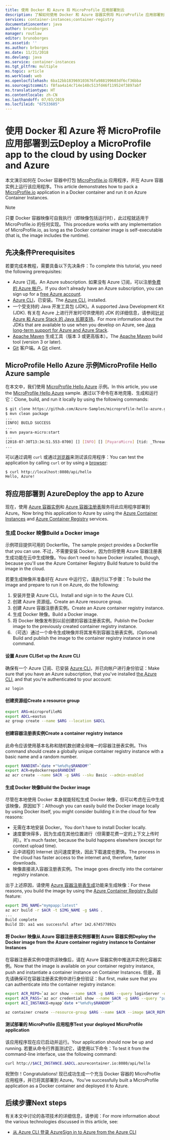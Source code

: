 ```yaml
---
title: 使用 Docker 和 Azure 将 MicroProfile 应用部署到云
description: 了解如何使用 Docker 和 Azure 容器实例将 MicroProfile 应用部署到云。
services: container-instances;container-registry
documentationcenter: java
author: brunoborges
manager: routlaw
editor: brunoborges
ms.assetid: ''
ms.author: brborges
ms.date: 11/21/2018
ms.devlang: java
ms.service: container-instances
ms.tgt_pltfrm: multiple
ms.topic: article
ms.workload: web
ms.openlocfilehash: 6ba12bb183969103676fa988199603df6cf36bba
ms.sourcegitcommit: f8faa4a14c714e148c513fd46f119524f3897abf
ms.translationtype: HT
ms.contentlocale: zh-CN
ms.lasthandoff: 07/03/2019
ms.locfileid: "67533605"
---
```

# <a name="deploy-a-microprofile-app-to-the-cloud-by-using-docker-and-azure"></a><span data-ttu-id="90529-103">使用 Docker 和 Azure 将 MicroProfile 应用部署到云</span><span class="sxs-lookup"><span data-stu-id="90529-103">Deploy a MicroProfile app to the cloud by using Docker and Azure</span></span>

<span data-ttu-id="90529-104">本文演示如何在 Docker 容器中打包 [MicroProfile.io] 应用程序，并在 Azure 容器实例上运行该应用程序。</span><span class="sxs-lookup"><span data-stu-id="90529-104">This article demonstrates how to pack a [MicroProfile.io] application in a Docker container and run it on Azure Container Instances.</span></span>

> [!NOTE]
> <span data-ttu-id="90529-105">只要 Docker 容器映像可自我执行（即映像包括运行时），此过程就适用于 MicroProfile.io 的任何实现。</span><span class="sxs-lookup"><span data-stu-id="90529-105">This procedure works with any implementation of MicroProfile.io, as long as the Docker container image is self-executable (that is, the image includes the runtime).</span></span>

## <a name="prerequisites"></a><span data-ttu-id="90529-106">先决条件</span><span class="sxs-lookup"><span data-stu-id="90529-106">Prerequisites</span></span>

<span data-ttu-id="90529-107">若要完成本教程，需要具备以下先决条件：</span><span class="sxs-lookup"><span data-stu-id="90529-107">To complete this tutorial, you need the following prerequisites:</span></span>

* <span data-ttu-id="90529-108">Azure 订阅。</span><span class="sxs-lookup"><span data-stu-id="90529-108">An Azure subscription.</span></span> <span data-ttu-id="90529-109">如果没有 Azure 订阅，可以注册[免费的 Azure 帐户]。</span><span class="sxs-lookup"><span data-stu-id="90529-109">If you don't already have an Azure subscription, you can sign up for a [free Azure account].</span></span>
* <span data-ttu-id="90529-110">[Azure CLI]，已安装。</span><span class="sxs-lookup"><span data-stu-id="90529-110">The [Azure CLI], installed.</span></span>
* <span data-ttu-id="90529-111">一个受支持的 Java 开发工具包 (JDK)。</span><span class="sxs-lookup"><span data-stu-id="90529-111">A supported Java Development Kit (JDK).</span></span> <span data-ttu-id="90529-112">有关在 Azure 上进行开发时可供使用的 JDK 的详细信息，请参阅[针对 Azure 和 Azure Stack 的 Java 长期支持](https://aka.ms/azure-jdks)。</span><span class="sxs-lookup"><span data-stu-id="90529-112">For more information about the JDKs that are available to use when you develop on Azure, see [Java long-term support for Azure and Azure Stack](https://aka.ms/azure-jdks).</span></span>
* <span data-ttu-id="90529-113">[Apache Maven] 生成工具（版本 3 或更高版本）。</span><span class="sxs-lookup"><span data-stu-id="90529-113">The [Apache Maven] build tool (version 3 or later).</span></span>
* <span data-ttu-id="90529-114">[Git] 客户端。</span><span class="sxs-lookup"><span data-stu-id="90529-114">A [Git] client.</span></span>

## <a name="microprofile-hello-azure-sample"></a><span data-ttu-id="90529-115">MicroProfile Hello Azure 示例</span><span class="sxs-lookup"><span data-stu-id="90529-115">MicroProfile Hello Azure sample</span></span>

<span data-ttu-id="90529-116">在本文中，我们使用 [MicroProfile Hello Azure](https://github.com/azure-samples/microprofile-hello-azure) 示例。</span><span class="sxs-lookup"><span data-stu-id="90529-116">In this article, you use the [MicroProfile Hello Azure](https://github.com/azure-samples/microprofile-hello-azure) sample.</span></span> <span data-ttu-id="90529-117">通过以下命令在本地克隆、生成和运行它：</span><span class="sxs-lookup"><span data-stu-id="90529-117">Clone, build, and run it locally by using the following commands:</span></span>

```bash
$ git clone https://github.com/Azure-Samples/microprofile-hello-azure.git
$ mvn clean package
...
[INFO] BUILD SUCCESS
...
$ mvn payara-micro:start
...
[2018-07-30T13:34:51.553-0700] [] [INFO] [] [PayaraMicro] [tid: _ThreadID=1 _ThreadName=main] [timeMillis: 1532982891553] [levelValue: 800] Payara Micro  5.182 #badassmicrofish (build 303) ready in 10,304 (ms)
...
```

<span data-ttu-id="90529-118">可以通过调用 `curl` 或通过[浏览器](http://localhost:8080/api/hello)来测试该应用程序：</span><span class="sxs-lookup"><span data-stu-id="90529-118">You can test the application by calling `curl` or by using a [browser](http://localhost:8080/api/hello):</span></span>

```bash
$ curl http://localhost:8080/api/hello
Hello, Azure!
```

## <a name="deploy-the-app-to-azure"></a><span data-ttu-id="90529-119">将应用部署到 Azure</span><span class="sxs-lookup"><span data-stu-id="90529-119">Deploy the app to Azure</span></span>

<span data-ttu-id="90529-120">现在，使用 [Azure 容器实例]和 [Azure 容器注册表]服务将此应用程序部署到 Azure。</span><span class="sxs-lookup"><span data-stu-id="90529-120">Now bring this application to Azure by using the [Azure Container Instances] and [Azure Container Registry] services.</span></span>

### <a name="build-a-docker-image"></a><span data-ttu-id="90529-121">生成 Docker 映像</span><span class="sxs-lookup"><span data-stu-id="90529-121">Build a Docker image</span></span>

<span data-ttu-id="90529-122">示例项目提供可用的 Dockerfile。</span><span class="sxs-lookup"><span data-stu-id="90529-122">The sample project provides a Dockerfile that you can use.</span></span> <span data-ttu-id="90529-123">不过，不需要安装 Docker，因为你将使用 Azure 容器注册表生成功能在云中生成映像。</span><span class="sxs-lookup"><span data-stu-id="90529-123">You don't need to have Docker installed, though, because you'll use the Azure Container Registry Build feature to build the image in the cloud.</span></span>

<span data-ttu-id="90529-124">若要生成映像并准备好在 Azure 中运行它，请执行以下步骤：</span><span class="sxs-lookup"><span data-stu-id="90529-124">To build the image and prepare to run it on Azure, do the following:</span></span>

1. <span data-ttu-id="90529-125">安装并登录 Azure CLI。</span><span class="sxs-lookup"><span data-stu-id="90529-125">Install and sign in to the Azure CLI.</span></span>
1. <span data-ttu-id="90529-126">创建 Azure 资源组。</span><span class="sxs-lookup"><span data-stu-id="90529-126">Create an Azure resource group.</span></span>
1. <span data-ttu-id="90529-127">创建 Azure 容器注册表实例。</span><span class="sxs-lookup"><span data-stu-id="90529-127">Create an Azure container registry instance.</span></span>
1. <span data-ttu-id="90529-128">生成 Docker 映像。</span><span class="sxs-lookup"><span data-stu-id="90529-128">Build a Docker image.</span></span>
1. <span data-ttu-id="90529-129">将 Docker 映像发布到以前创建的容器注册表实例。</span><span class="sxs-lookup"><span data-stu-id="90529-129">Publish the Docker image to the previously created container registry instance.</span></span>
1. <span data-ttu-id="90529-130">（可选）通过一个命令生成映像并将其发布到容器注册表实例。</span><span class="sxs-lookup"><span data-stu-id="90529-130">(Optional) Build and publish the image to the container registry instance in one command.</span></span>


#### <a name="set-up-the-azure-cli"></a><span data-ttu-id="90529-131">设置 Azure CLI</span><span class="sxs-lookup"><span data-stu-id="90529-131">Set up the Azure CLI</span></span>

<span data-ttu-id="90529-132">确保有一个 Azure 订阅、已安装 [Azure CLI](https://docs.microsoft.com/cli/azure/install-azure-cli?view=azure-cli-latest)，并已向帐户进行身份验证：</span><span class="sxs-lookup"><span data-stu-id="90529-132">Make sure that you have an Azure subscription, that you've installed [the Azure CLI](https://docs.microsoft.com/cli/azure/install-azure-cli?view=azure-cli-latest), and that you're authenticated to your account:</span></span>

```bash
az login
```

#### <a name="create-a-resource-group"></a><span data-ttu-id="90529-133">创建资源组</span><span class="sxs-lookup"><span data-stu-id="90529-133">Create a resource group</span></span>

```bash
export ARG=microprofileRG
export ADCL=eastus
az group create --name $ARG --location $ADCL
```

#### <a name="create-a-container-registry-instance"></a><span data-ttu-id="90529-134">创建容器注册表实例</span><span class="sxs-lookup"><span data-stu-id="90529-134">Create a container registry instance</span></span>

<span data-ttu-id="90529-135">此命令应该使用基本名称和随机数创建全局唯一的容器注册表实例。</span><span class="sxs-lookup"><span data-stu-id="90529-135">This command should create a globally unique container registry instance with a basic name and a random number.</span></span>

```bash
export RANDINT=`date +"%m%d%y$RANDOM"`
export ACR=mydockerrepo$RANDINT
az acr create --name $ACR -g $ARG --sku Basic --admin-enabled
```

#### <a name="build-the-docker-image"></a><span data-ttu-id="90529-136">生成 Docker 映像</span><span class="sxs-lookup"><span data-stu-id="90529-136">Build the Docker image</span></span>

<span data-ttu-id="90529-137">尽管在本地使用 Docker 本身就能轻松生成 Docker 映像，但可以考虑在云中生成该映像，原因如下：</span><span class="sxs-lookup"><span data-stu-id="90529-137">Although you can easily build the Docker image locally by using Docker itself, you might consider building it in the cloud for few reasons:</span></span>

* <span data-ttu-id="90529-138">无需在本地安装 Docker。</span><span class="sxs-lookup"><span data-stu-id="90529-138">You don't have to install Docker locally.</span></span>
* <span data-ttu-id="90529-139">速度要快得多，因为生成在其他位置进行（但需要花费一定的上下文上传时间）。</span><span class="sxs-lookup"><span data-stu-id="90529-139">It's much faster, because the build happens elsewhere (except for context upload time).</span></span>
* <span data-ttu-id="90529-140">云中进程的 Internet 访问速度更快，因此下载速度也更快。</span><span class="sxs-lookup"><span data-stu-id="90529-140">The process in the cloud has faster access to the internet and, therefore, faster downloads.</span></span>
* <span data-ttu-id="90529-141">映像直接进入容器注册表实例。</span><span class="sxs-lookup"><span data-stu-id="90529-141">The image goes directly into the container registry instance.</span></span>

<span data-ttu-id="90529-142">出于上述原因，请使用 [Azure 容器注册表生成]功能来生成映像：</span><span class="sxs-lookup"><span data-stu-id="90529-142">For these reasons, you build the image by using the [Azure Container Registry Build] feature:</span></span>

```bash
export IMG_NAME="mympapp:latest"
az acr build -r $ACR -t $IMG_NAME -g $ARG .
...
Build complete
Build ID: aa1 was successful after 1m2.674577892s
```

#### <a name="deploy-the-docker-image-from-the-azure-container-registry-instance-to-container-instances"></a><span data-ttu-id="90529-143">将 Docker 映像从 Azure 容器注册表实例部署到 Azure 容器实例</span><span class="sxs-lookup"><span data-stu-id="90529-143">Deploy the Docker image from the Azure container registry instance to Container Instances</span></span>

<span data-ttu-id="90529-144">在容器注册表实例中提供该映像后，请在 Azure 容器实例中推送并实例化容器实例。</span><span class="sxs-lookup"><span data-stu-id="90529-144">Now that the image is available on your container registry instance, push and instantiate a container instance on Container Instances.</span></span> <span data-ttu-id="90529-145">但是，首先请确保可在容器注册表实例中进行身份验证：</span><span class="sxs-lookup"><span data-stu-id="90529-145">But first, make sure that you can authenticate into the container registry instance:</span></span>

```bash
export ACR_REPO=`az acr show --name $ACR -g $ARG --query loginServer -o tsv`
export ACR_PASS=`az acr credential show --name $ACR -g $ARG --query "passwords[0].value" -o tsv`
export ACI_INSTANCE=myapp`date +"%m%d%y$RANDOM"`

az container create --resource-group $ARG --name $ACR --image $ACR_REPO/$IMG_NAME --cpu 1 --memory 1 --registry-login-server $ACR_REPO --registry-username $ACR --registry-password $ACR_PASS --dns-name-label $ACI_INSTANCE --ports 8080
```

#### <a name="test-your-deployed-microprofile-application"></a><span data-ttu-id="90529-146">测试部署的 MicroProfile 应用程序</span><span class="sxs-lookup"><span data-stu-id="90529-146">Test your deployed MicroProfile application</span></span>

<span data-ttu-id="90529-147">该应用程序现在应已启动并运行。</span><span class="sxs-lookup"><span data-stu-id="90529-147">Your application should now be up and running.</span></span> <span data-ttu-id="90529-148">若要从命令行界面测试它，请使用以下命令：</span><span class="sxs-lookup"><span data-stu-id="90529-148">To test it from the command-line interface, use the following command:</span></span>

```bash
curl http://$ACI_INSTANCE.$ADCL.azurecontainer.io:8080/api/hello
````

<span data-ttu-id="90529-149">祝贺你！</span><span class="sxs-lookup"><span data-stu-id="90529-149">Congratulations!</span></span> <span data-ttu-id="90529-150">现已成功生成一个充当 Docker 容器的 MicroProfile 应用程序，并已将其部署到 Azure。</span><span class="sxs-lookup"><span data-stu-id="90529-150">You've successfully built a MicroProfile application as a Docker container and deployed it to Azure.</span></span>

## <a name="next-steps"></a><span data-ttu-id="90529-151">后续步骤</span><span class="sxs-lookup"><span data-stu-id="90529-151">Next steps</span></span>

<span data-ttu-id="90529-152">有关本文中讨论的各项技术的详细信息，请参阅：</span><span class="sxs-lookup"><span data-stu-id="90529-152">For more information about the various technologies discussed in this article, see:</span></span>

* [<span data-ttu-id="90529-153">从 Azure CLI 登录 Azure</span><span class="sxs-lookup"><span data-stu-id="90529-153">Sign in to Azure from the Azure CLI</span></span>](/azure/xplat-cli-connect)

<!-- URL List -->

[Azure 容器注册表生成]: https://docs.microsoft.com/azure/container-registry/container-registry-build-overview
[Azure Container Registry Build]: https://docs.microsoft.com/azure/container-registry/container-registry-build-overview
[MicroProfile.io]: https://microprofile.io
[Azure CLI]: /cli/azure/overview
[Azure for Java Developers]: https://docs.microsoft.com/java/azure/
[Azure portal]: https://portal.azure.com/
[免费的 Azure 帐户]: https://azure.microsoft.com/pricing/free-trial/
[free Azure account]: https://azure.microsoft.com/pricing/free-trial/
[Git]: https://github.com/
[Apache Maven]: http://maven.apache.org/
[Java Development Kit (JDK)]: https://aka.ms/azure-jdks
<!-- http://www.oracle.com/technetwork/java/javase/downloads/ -->
[Azure 容器实例]: https://docs.microsoft.com/azure/container-instances/
[Azure Container Instances]: https://docs.microsoft.com/azure/container-instances/
[Azure 容器注册表]:  https://docs.microsoft.com/azure/container-registry
[Azure Container Registry]:  https://docs.microsoft.com/azure/container-registry
